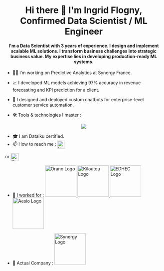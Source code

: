 <h1 align="center"> Hi there 👋 I'm Ingrid Flogny, Confirmed Data Scientist / ML Engineer</h1>


<h4 align="center">I'm a Data Scientist with 3 years of experience. I design and implement scalable ML solutions.
I transform business challenges into strategic business value. 
My expertise lies in developing production-ready ML systems.</h3>

- 👩‍🔧 I’m working on Predictive Analytics at Synergy France. 
- 📈 I developed ML models achieving 97% accuracy in revenue forecasting and KPI prediction for a client.
- 🤖 I designed and deployed custom chatbots for enterprise-level customer service automation.


- 🛠️ Tools & technologies I master :
<p align="center">
  <a href="https://go-skill-icons.vercel.app/">
    <img src="https://go-skill-icons.vercel.app/api/icons?i=py,pandas,snowflake,github,githubactions,pycharm,llamaindex,langchain,sklearn,tensorflow,pytorch,streamlit" />
  </a>
</p>


- 🎓 I am Dataiku certified.
- 📫 How to reach me : <a target="_blank" href="https://www.linkedin.com/in/ingrid-flogny-5bb943176/">
  <img align="center" alt="LinkdeIN" width="25px" src="https://cdn.jsdelivr.net/gh/devicons/devicon/icons/linkedin/linkedin-original.svg" />
</a>
or 
<a target="_blank" href="mailto:ingridfgy@gmail.com">
  <img align="center" alt="Gmail" width="25px" src="https://cdn.jsdelivr.net/npm/simple-icons@v3/icons/gmail.svg" />
</a>

- 🏢 I worked for :
  <a target="_blank" href="https://www.orano.group/fr">
    <img alt="Orano Logo" width="100px" src="https://www.groupe-cmo.com/wp-content/uploads/2024/04/logo-orano.png" />
  </a>
  <a target="_blank" href="https://www.kiloutou.fr/">
    <img alt="Kiloutou Logo" width="100px" src="https://technologis25.fr/wp-content/uploads/2020/12/KILOUTOU.jpg" />
  </a>
  <a target="_blank" href="https://www.edhec.edu/fr?utm_source=google&utm_medium=adssearch&utm_campaign=NOTO%E2%80%94France_notori%C3%A9t%C3%A9_2022&gad_source=1&gclid=CjwKCAiAudG5BhAREiwAWMlSjHdJkJt8BJX2jJnZ6MEoU2fQc2oRGTqCoMOLD0wAEUwmrtmF0IK52xoCiYUQAvD_BwE">
    <img alt="EDHEC Logo" width="100px" src="https://musicall-edhec.com/wp-content/uploads/2022/02/logo-edhec-transparent.png?w=640" />
  </a>
  <a target="_blank" href="https://www.aesio.fr/?utm_source=google&utm_medium=cpc&utm_campaign=par_dgm_fdl_cqt_marque_google_cpc&gad_source=1&gclid=CjwKCAiAudG5BhAREiwAWMlSjHEvB3exDBwhYFWffKM6uVm7zdBRU32CTZURyNizxH-mVvIxKWivyhoCwkkQAvD_BwE">
    <img alt="Aesio Logo" width="100px" src="https://www.aesio-sante.fr/sites/default/files/logo_2.png" />
  </a>


- 🏢 Actual Company :
  <a target="_blank" href="https://www.synergy.fr/">
    <img alt="Synergy Logo" width="100px" src="https://www.synergy.fr/wp-content/uploads/2020/11/logo-synergy-france.jpg" />
  </a>


